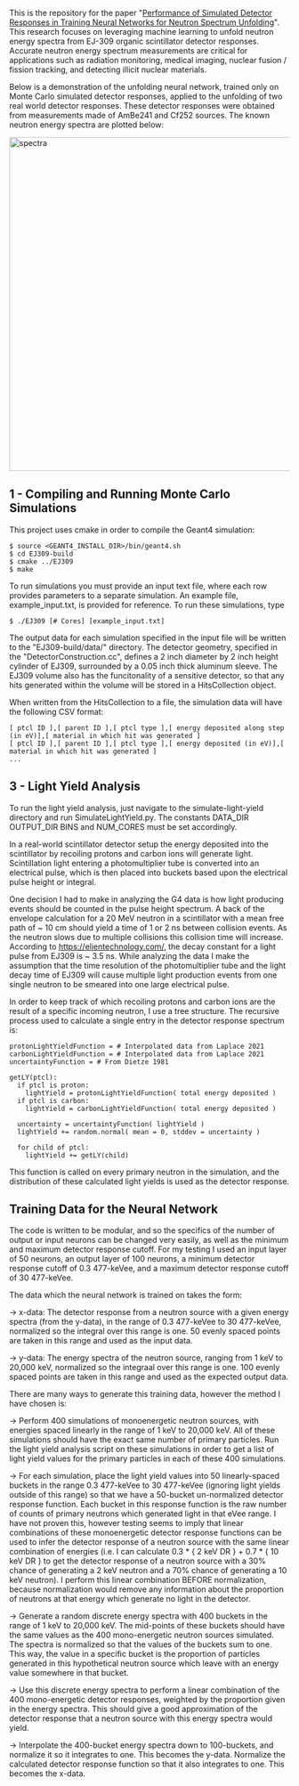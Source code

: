 This is the repository for the paper "[Performance of Simulated Detector Responses in Training Neural Networks for Neutron Spectrum Unfolding](https://www.osti.gov/servlets/purl/1863681)". This research focuses on leveraging machine learning to unfold neutron energy spectra from EJ-309 organic scintillator detector responses. Accurate neutron energy spectrum measurements are critical for applications such as radiation monitoring, medical imaging, nuclear fusion / fission tracking, and detecting illicit nuclear materials.

Below is a demonstration of the unfolding neural network, trained only on Monte Carlo simulated detector responses, applied to the unfolding of two real world detector responses. These detector responses were obtained from measurements made of AmBe241 and Cf252 sources. The known neutron energy spectra are plotted below:

<img width="600" alt="spectra" src="https://github.com/JamesMcGreivy/neutron-scintillator-simulation/blob/master/unfolding-neural-network/plots/Spectra.png">

## 1 - Compiling and Running Monte Carlo Simulations

This project uses cmake in order to compile the Geant4 simulation:

    $ source <GEANT4_INSTALL_DIR>/bin/geant4.sh
    $ cd EJ309-build
    $ cmake ../EJ309
    $ make
To run simulations you must provide an input text file, where each row provides parameters to a separate simulation. An example file, example_input.txt, is provided for reference. To run these simulations, type

    $ ./EJ309 [# Cores] [example_input.txt]

The output data for each simulation specified in the input file will be written to the "EJ309-build/data/" directory. The detector geometry, specified in the "DetectorConstruction.cc", defines a 2 inch diameter by 2 inch height cylinder of EJ309, surrounded by a 0.05 inch thick aluminum sleeve. The EJ309 volume also has the funcitonality of a sensitive detector, so that any hits generated within the volume will be stored in a HitsCollection object.

When written from the HitsCollection to a file, the simulation data will have the following CSV format:

    [ ptcl ID ],[ parent ID ],[ ptcl type ],[ energy deposited along step (in eV)],[ material in which hit was generated ]
    [ ptcl ID ],[ parent ID ],[ ptcl type ],[ energy deposited (in eV)],[ material in which hit was generated ]
    ...

## 3 - Light Yield Analysis

To run the light yield analysis, just navigate to the simulate-light-yield directory and run SimulateLightYield.py. The constants DATA_DIR OUTPUT_DIR BINS and NUM_CORES must be set accordingly.

In a real-world scintillator detector setup the energy deposited into the scintillator by recoiling protons and carbon ions will generate light. Scintillation light entering a photomultiplier tube is converted into an electrical pulse, which is then placed into buckets based upon the electrical pulse height or integral.

One decision I had to make in analyzing the G4 data is how light producing events should be counted in the pulse height spectrum. A back of the envelope calculation for a 20 MeV neutron in a scintillator with a mean free path of ~ 10 cm should yield a time of 1 or 2 ns between collision events. As the neutron slows due to multiple collisions this collision time will increase. According to https://eljentechnology.com/, the decay constant for a light pulse from EJ309 is ~ 3.5 ns. While analyzing the data I make the assumption that the time resolution of the photomultiplier tube and the light decay time of EJ309 will cause multiple light production events from one single neutron to be smeared into one large electrical pulse.

In order to keep track of which recoiling protons and carbon ions are the result of a specific incoming neutron, I use a tree structure. The recursive process used to calculate a single entry in the detector response spectrum is:

    protonLightYieldFunction = # Interpolated data from Laplace 2021
    carbonLightYieldFunction = # Interpolated data from Laplace 2021
    uncertaintyFunction = # From Dietze 1981
    
    getLY(ptcl):
      if ptcl is proton:
        lightYield = protonLightYieldFunction( total energy deposited )
      if ptcl is carbon:
        lightYield = carbonLightYieldFunction( total energy deposited )

      uncertainty = uncertaintyFunction( lightYield )
      lightYield += random.normal( mean = 0, stddev = uncertainty )

      for child of ptcl:
        lightYield += getLY(child)

This function is called on every primary neutron in the simulation, and the distribution of these calculated light yields is used as the detector response.

## Training Data for the Neural Network

The code is written to be modular, and so the specifics of the number of output or input neurons can be changed very easily, as well as the minimum and maximum detector response cutoff. For my testing I used an input layer of 50 neurons, an output layer of 100 neurons, a minimum detector response cutoff of 0.3 477-keVee, and a maximum detector response cutoff of 30 477-keVee. 

The data which the neural network is trained on takes the form:

-> x-data: The detector response from a neutron source with a given energy spectra (from the y-data), in the range of 0.3 477-keVee to 30 477-keVee, normalized so the integral over this range is one. 50 evenly spaced points are taken in this range and used as the input data.
    
-> y-data: The energy spectra of the neutron source, ranging from 1 keV to 20,000 keV, normalized so the integraal over this range is one. 100 evenly spaced points are taken in this range and used as the expected output data.
    
There are many ways to generate this training data, however the method I have chosen is:

-> Perform 400 simulations of monoenergetic neutron sources, with energies spaced linearly in the range of 1 keV to 20,000 keV. All of these simulations should have the exact same number of primary particles. Run the light yield analysis script on these simulations in order to get a list of light yield values for the primary particles in each of these 400 simulations.
    
-> For each simulation, place the light yield values into 50 linearly-spaced buckets in the range 0.3 477-keVee to 30 477-keVee (ignoring light yields outside of this range) so that we have a 50-bucket un-normalized detector response function. Each bucket in this response function is the raw number of counts of primary neutrons which generated light in that eVee range. I have not proven this, however testing seems to imply that linear combinations of these monoenergetic detector response functions can be used to infer the detector response of a neutron source with the same linear combination of energies (i.e. I can calculate 0.3 * { 2 keV DR } + 0.7 * { 10 keV DR } to get the detector response of a neutron source with a 30% chance of generating a 2 keV neutron and a 70% chance of generating a 10 keV neutron). I perform this linear combination BEFORE normalization, because normalization would remove any information about the proportion of neutrons at that energy which generate no light in the detector.
    
-> Generate a random discrete energy spectra with 400 buckets in the range of 1 keV to 20,000 keV. The mid-points of these buckets should have the same values as the 400 mono-energetic neutron sources simulated. The spectra is normalized so that the values of the buckets sum to one. This way, the value in a specific bucket is the proportion of particles generated in this hypothetical neutron source which leave with an energy value somewhere in that bucket.

-> Use this discrete energy spectra to perform a linear combination of the 400 mono-energetic detector responses, weighted by the proportion given in the energy spectra. This should give a good approximation of the detector response that a neutron source with this energy spectra would yield.

-> Interpolate the 400-bucket energy spectra down to 100-buckets, and normalize it so it integrates to one. This becomes the y-data. Normalize the calculated detector response function so that it also integrates to one. This becomes the x-data.
